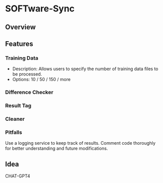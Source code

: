 # SOFTware-Sync

## Overview

## Features

### Training Data
* Description: Allows users to specify the number of training data files to be processed.
* Options: 10 / 50 / 150 / more

### Difference Checker

### Result Tag

### Cleaner


### Pitfalls
Use a logging service to keep track of results.
Comment code thoroughly for better understanding and future modifications.

## Idea
CHAT-GPT4

